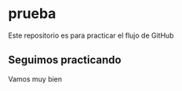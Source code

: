 # prueba
Este repositorio es para practicar el flujo de GitHub

## Seguimos practicando
Vamos muy bien
